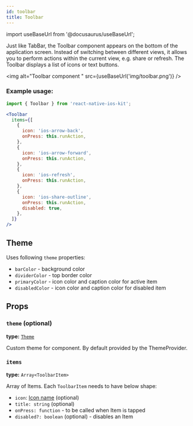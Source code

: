 ```yaml
---
id: toolbar
title: Toolbar
---
```

import useBaseUrl from '@docusaurus/useBaseUrl';

Just like TabBar, the Toolbar component appears on the bottom of the application screen. Instead of switching between different views, it allows you to perform actions within the current view, e.g. share or refresh. The Toolbar displays a list of icons or text buttons.

<img alt="Toolbar component " src={useBaseUrl('img/toolbar.png')} />

### Example usage:
```jsx
import { Toolbar } from 'react-native-ios-kit';

<Toolbar
  items={[
    {
      icon: 'ios-arrow-back',
      onPress: this.runAction,
    },
    {
      icon: 'ios-arrow-forward',
      onPress: this.runAction,
    },
    {
      icon: 'ios-refresh',
      onPress: this.runAction,
    },
    {
      icon: 'ios-share-outline',
      onPress: this.runAction,
      disabled: true,
    },
  ]}
/>
```

## Theme
Uses following `theme` properties:
- `barColor` - background color
- `dividerColor` - top border color
- `primaryColor` - icon color and caption color for active item
- `disabledColor` - icon color and caption color for disabled item

## Props

### `theme` (optional)
**type:** [`Theme`](theme.html)

Custom theme for component. By default provided by the ThemeProvider.

### `items`
**type:** `Array<ToolbarItem>`  

Array of Items. Each `ToolbarItem` needs to have below shape:
* `icon`: [Icon name](icon.html#name) (optional)
* `title: string` (optional)
* `onPress: function` - to be called when Item is tapped
* `disabled?: boolean` (optional) - disables an Item
